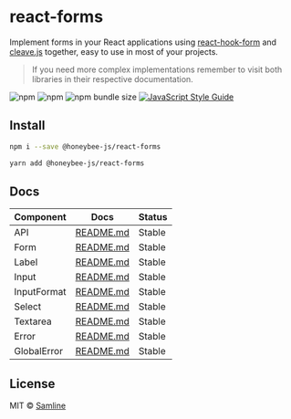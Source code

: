 # react-forms

Implement forms in your React applications using [react-hook-form](https://www.react-hook-form.com) and [cleave.js](https://nosir.github.io/cleave.js) together, easy to use in most of your projects.

> If you need more complex implementations remember to visit both libraries in their respective documentation.

![npm](https://img.shields.io/npm/v/@honeybee-js/react-forms?style=flat-square)
![npm](https://img.shields.io/npm/dt/react-forms?style=flat-square)
![npm bundle size](https://img.shields.io/bundlephobia/min/@honeybee-js/react-forms?style=flat-square)
[![JavaScript Style Guide](https://img.shields.io/badge/code_style-standard-brightgreen.svg?style=flat-square)](https://standardjs.com)

## Install

```bash
npm i --save @honeybee-js/react-forms
```

```bash
yarn add @honeybee-js/react-forms
```

## Docs

| Component   | Docs                                                                                     | Status |
| ----------- | ---------------------------------------------------------------------------------------- | ------ |
| API         | [README.md](https://github.com/samline/react-forms/tree/main/docs/API/README.md)         | Stable |
| Form        | [README.md](https://github.com/samline/react-forms/tree/main/docs/Form/README.md)        | Stable |
| Label       | [README.md](https://github.com/samline/react-forms/tree/main/docs/Label/README.md)       | Stable |
| Input       | [README.md](https://github.com/samline/react-forms/tree/main/docs/Input/README.md)       | Stable |
| InputFormat | [README.md](https://github.com/samline/react-forms/tree/main/docs/InputFormat/README.md) | Stable |
| Select      | [README.md](https://github.com/samline/react-forms/tree/main/docs/Select/README.md)      | Stable |
| Textarea    | [README.md](https://github.com/samline/react-forms/tree/main/docs/Textarea/README.md)    | Stable |
| Error       | [README.md](https://github.com/samline/react-forms/tree/main/docs/Error/README.md)       | Stable |
| GlobalError | [README.md](https://github.com/samline/react-forms/tree/main/docs/GlobalError/README.md) | Stable |

## License

MIT © [Samline](https://github.com/samline)
